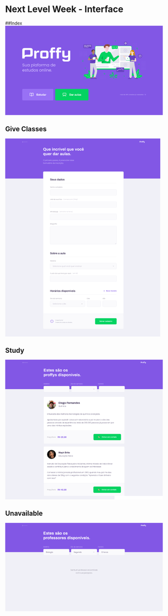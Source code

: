 # Next Level Week - Interface
##Index
![index](https://github.com/BrunoVarg/nlw/blob/master/index.png)
## Give Classes
![give-classes](https://github.com/BrunoVarg/nlw/blob/master/give-classes.png)
## Study
![study](https://github.com/BrunoVarg/nlw/blob/master/study.png)

## Unavailable
![unavailable](https://github.com/BrunoVarg/nlw/blob/master/unavailable.png)
